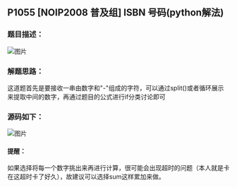 ## P1055 [NOIP2008 普及组] ISBN 号码(python解法)
### 题目描述：
![图片](https://user-images.githubusercontent.com/91021948/151743325-19d4f779-c1f1-41a8-b928-c9a5459aa7eb.png)
### 解题思路：
  这道题首先是要接收一串由数字和"-"组成的字符，可以通过split()或者循环展示来提取中间的数字，再通过题目的公式进行if分类讨论即可

### 源码如下：
![图片](https://user-images.githubusercontent.com/91021948/151744069-c1ff7216-bd5a-4518-81b7-eae82fd33ed2.png)

#### 提醒：
如果选择将每一个数字挑出来再进行计算，很可能会出现超时的问题（本人就是卡在这超时卡了好久），故建议可以选择sum这样累加来做。
